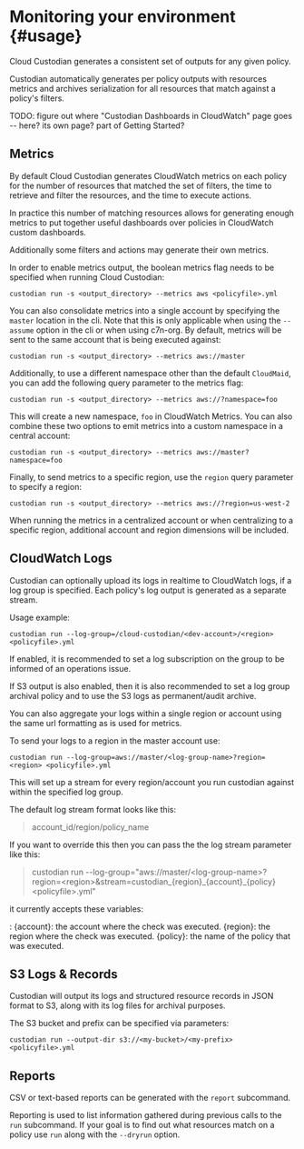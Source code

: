 Monitoring your environment {#usage}
===========================

Cloud Custodian generates a consistent set of outputs for any given
policy.

Custodian automatically generates per policy outputs with resources
metrics and archives serialization for all resources that match against
a policy\'s filters.

TODO: figure out where \"Custodian Dashboards in CloudWatch\" page goes
\-- here? its own page? part of Getting Started?

Metrics
-------

By default Cloud Custodian generates CloudWatch metrics on each policy
for the number of resources that matched the set of filters, the time to
retrieve and filter the resources, and the time to execute actions.

In practice this number of matching resources allows for generating
enough metrics to put together useful dashboards over policies in
CloudWatch custom dashboards.

Additionally some filters and actions may generate their own metrics.

In order to enable metrics output, the boolean metrics flag needs to be
specified when running Cloud Custodian:

    custodian run -s <output_directory> --metrics aws <policyfile>.yml

You can also consolidate metrics into a single account by specifying the
`master` location in the cli. Note that this is only applicable when
using the `--assume` option in the cli or when using c7n-org. By
default, metrics will be sent to the same account that is being executed
against:

    custodian run -s <output_directory> --metrics aws://master

Additionally, to use a different namespace other than the default
`CloudMaid`, you can add the following query parameter to the metrics
flag:

    custodian run -s <output_directory> --metrics aws://?namespace=foo

This will create a new namespace, `foo` in CloudWatch Metrics. You can
also combine these two options to emit metrics into a custom namespace
in a central account:

    custodian run -s <output_directory> --metrics aws://master?namespace=foo

Finally, to send metrics to a specific region, use the `region` query
parameter to specify a region:

    custodian run -s <output_directory> --metrics aws://?region=us-west-2

When running the metrics in a centralized account or when centralizing
to a specific region, additional account and region dimensions will be
included.

CloudWatch Logs
---------------

Custodian can optionally upload its logs in realtime to CloudWatch logs,
if a log group is specified. Each policy\'s log output is generated as a
separate stream.

Usage example:

    custodian run --log-group=/cloud-custodian/<dev-account>/<region> <policyfile>.yml

If enabled, it is recommended to set a log subscription on the group to
be informed of an operations issue.

If S3 output is also enabled, then it is also recommended to set a log
group archival policy and to use the S3 logs as permanent/audit archive.

You can also aggregate your logs within a single region or account using
the same url formatting as is used for metrics.

To send your logs to a region in the master account use:

    custodian run --log-group=aws://master/<log-group-name>?region=<region> <policyfile>.yml 

This will set up a stream for every region/account you run custodian
against within the specified log group.

The default log stream format looks like this:

> account\_id/region/policy\_name

If you want to override this then you can pass the the log stream
parameter like this:

> custodian run
> \--log-group=\"aws://master/\<log-group-name\>?region=\<region\>&stream=custodian\_{region}\_{account}\_{policy}
> \<policyfile\>.yml\"

it currently accepts these variables:

:   {account}: the account where the check was executed. {region}: the
    region where the check was executed. {policy}: the name of the
    policy that was executed.

S3 Logs & Records
-----------------

Custodian will output its logs and structured resource records in JSON
format to S3, along with its log files for archival purposes.

The S3 bucket and prefix can be specified via parameters:

    custodian run --output-dir s3://<my-bucket>/<my-prefix> <policyfile>.yml

Reports
-------

CSV or text-based reports can be generated with the `report` subcommand.

Reporting is used to list information gathered during previous calls to
the `run` subcommand. If your goal is to find out what resources match
on a policy use `run` along with the `--dryrun` option.
